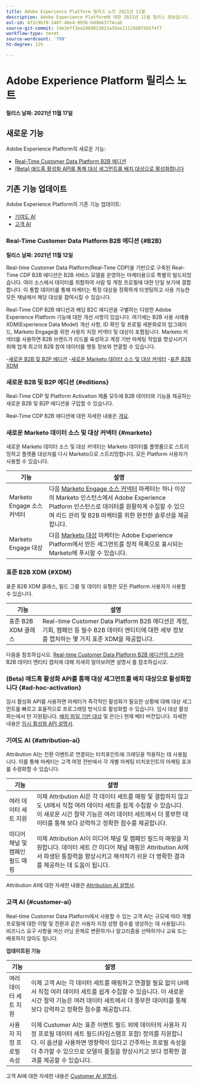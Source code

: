 ```yaml
---
title: Adobe Experience Platform 릴리스 노트 2021년 11월
description: Adobe Experience Platform에 대한 2021년 11월 릴리스 정보입니다.
exl-id: 8f2c9bf8-1487-46e4-993b-bd9b63774cab
source-git-commit: 14e3eff3ea2469023823a35ee1112568f5b5f4f7
workflow-type: tm+mt
source-wordcount: '799'
ht-degree: 12%

---
```


# Adobe Experience Platform 릴리스 노트

**릴리스 날짜: 2021년 11월 17일**

## 새로운 기능

Adobe Experience Platform의 새로운 기능:

- [Real-Time Customer Data Platform B2B 에디션](#B2B)
- [(Beta) 애드혹 활성화 API를 통해 대상 세그먼트를 배치 대상으로 활성화합니다](#ad-hoc-activation)

## 기존 기능 업데이트

Adobe Experience Platform의 기존 기능 업데이트:

- [기여도 AI](#attribution-ai)
- [고객 AI](#customer-ai)

### Real-Time Customer Data Platform B2B 에디션 {#B2B}

**릴리스 날짜: 2021년 11월 12일**

Real-time Customer Data Platform(Real-Time CDP)을 기반으로 구축된 Real-Time CDP B2B 에디션은 B2B 서비스 모델을 운영하는 마케터용으로 특별히 빌드되었습니다. 여러 소스에서 데이터를 취합하여 사람 및 계정 프로필에 대한 단일 보기에 결합합니다. 이 통합 데이터를 통해 마케터는 특정 대상을 정확하게 타겟팅하고 사용 가능한 모든 채널에서 해당 대상을 참여시킬 수 있습니다.

Real-Time CDP B2B 에디션과 해당 B2C 에디션을 구별하는 다양한 Adobe Experience Platform 기능에 대한 개선 사항이 있습니다. 여기에는 B2B 사용 사례용 XDM(Experience Data Model) 개선 사항, ID 확인 및 프로필 세분화로의 업그레이드, Marketo Engage을 위한 사용자 지정 커넥터 및 대상이 포함됩니다. Marketo 커넥터를 사용하면 B2B 브랜드가 리드를 육성하고 계정 기반 마케팅 작업을 향상시키기 위해 업계 최고의 B2B 참여 데이터를 행동 정보와 연결할 수 있습니다.

-[새로운 B2B 및 B2P 에디션](#editions)
-[새로운 Marketo 데이터 소스 및 대상 커넥터](#marketo)
-[표준 B2B XDM](#XDM)

### 새로운 B2B 및 B2P 에디션 {#editions}

Real-Time CDP 및 Platform Activation 제품 모두에 B2B 데이터와 기능을 제공하는 새로운 B2B 및 B2P 에디션을 구입할 수 있습니다.

Real-Time CDP B2B 에디션에 대한 자세한 내용은 [개요](../../rtcdp/overview.md).

### 새로운 Marketo 데이터 소스 및 대상 커넥터 {#marketo}

새로운 Marketo 데이터 소스 및 대상 커넥터는 Marketo 데이터를 플랫폼으로 스트리밍하고 플랫폼 대상자를 다시 Marketo으로 스트리밍합니다. 모든 Platform 사용자가 사용할 수 있습니다.

| 기능 | 설명 |
|----------|-------------|
| Marketo Engage 소스 커넥터 | 다음 [Marketo Engage 소스 커넥터](../../sources/connectors/adobe-applications/marketo/marketo.md) 마케터는 하나 이상의 Marketo 인스턴스에서 Adobe Experience Platform 인스턴스로 데이터를 원활하게 수집할 수 있으며 리드 관리 및 B2B 마케터를 위한 완전한 솔루션을 제공합니다. |
| Marketo Engage 대상 | 다음 [Marketo 대상](../../destinations/catalog/adobe/marketo-engage.md) 마케터는 Adobe Experience Platform에서 만든 세그먼트를 정적 목록으로 표시되는 Marketo에 푸시할 수 있습니다. |

### 표준 B2B XDM {#XDM}

표준 B2B XDM 클래스, 필드 그룹 및 데이터 유형은 모든 Platform 사용자가 사용할 수 있습니다.

| 기능 | 설명 |
|-----------|--------------|
| 표준 B2B XDM 클래스 | Real-time Customer Data Platform B2B 에디션은 계정, 기회, 캠페인 등 필수 B2B 데이터 엔티티에 대한 세부 정보를 캡처하는 몇 가지 표준 XDM을 제공합니다. |

다음을 참조하십시오. [Real-time Customer Data Platform B2B 에디션의 스키마](../../rtcdp/schemas/b2b.md) B2B 데이터 엔티티 캡처에 대해 자세히 알아보려면 설명서 를 참조하십시오.

### (Beta) 애드혹 활성화 API를 통해 대상 세그먼트를 배치 대상으로 활성화합니다 {#ad-hoc-activation}

임시 활성화 API를 사용하면 마케터가 즉각적인 활성화가 필요한 상황에 대해 대상 세그먼트를 빠르고 효율적으로 프로그래밍 방식으로 활성화할 수 있습니다. 임시 대상 활성화는에서 만 지원됩니다. [배치 파일 기반 대상](../../destinations/destination-types.md#file-based) 및 은(는) 현재 베타 버전입니다. 자세한 내용은 [임시 활성화 API 설명서](../../destinations/api/ad-hoc-activation-api.md).

### 기여도 AI {#attribution-ai}

Attribution AI는 전환 이벤트로 연결되는 터치포인트에 크레딧을 적용하는 데 사용됩니다. 이를 통해 마케터는 고객 여정 전반에서 각 개별 마케팅 터치포인트의 마케팅 효과를 수량화할 수 있습니다.

| 기능 | 설명 |
|-----------|---------------|
| 여러 데이터 세트 지원 | 이제 Attribution AI은 각 데이터 세트를 매핑 및 결합하지 않고도 UI에서 직접 여러 데이터 세트를 쉽게 수집할 수 있습니다. 이 새로운 시간 절약 기능은 여러 데이터 세트에서 더 풍부한 데이터를 통해 보다 강력하고 정확한 점수를 제공합니다. |
| 미디어 채널 및 캠페인 필드 매핑 | 이제 Attribution AI이 미디어 채널 및 캠페인 필드의 매핑을 지원합니다. 데이터 세트 간 미디어 채널 매핑은 Attribution AI에서 파생된 통찰력을 향상시키고 해석하기 쉬운 더 명확한 결과를 제공하는 데 도움이 됩니다. |

Attribution AI에 대한 자세한 내용은 [Attribution AI 설명서](../../intelligent-services/attribution-ai/overview.md).

### 고객 AI {#customer-ai}

Real-time Customer Data Platform에서 사용할 수 있는 고객 AI는 규모에 따라 개별 프로필에 대한 이탈 및 전환과 같은 사용자 지정 성향 점수를 생성하는 데 사용됩니다. 비즈니스 요구 사항을 머신 러닝 문제로 변환하거나 알고리즘을 선택하거나 교육 또는 배포하지 않아도 됩니다.

**업데이트된 기능**

| 기능 | 설명 |
|-----------|-------------|
| 여러 데이터 세트 지원 | 이제 고객 AI는 각 데이터 세트를 매핑하고 연결할 필요 없이 UI에서 직접 여러 데이터 세트를 쉽게 수집할 수 있습니다. 이 새로운 시간 절약 기능은 여러 데이터 세트에서 더 풍부한 데이터를 통해 보다 강력하고 정확한 점수를 제공합니다. |
| 사용자 지정 프로필 속성 | 이제 Customer AI는 표준 이벤트 필드 외에 데이터의 사용자 지정 프로필 데이터 세트 필드(타임스탬프 포함) 정의를 지원합니다. 이 옵션을 사용하면 영향력이 있다고 간주하는 프로필 속성을 더 추가할 수 있으므로 모델의 품질을 향상시키고 보다 정확한 결과를 제공할 수 있습니다. |

고객 AI에 대한 자세한 내용은 [Customer AI 설명서](../../intelligent-services/customer-ai/overview.md).
